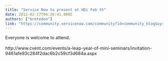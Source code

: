 ```yaml
---
title: "Service Now to present at HDi Feb th"
date: 2012-02-17T04:26:41.000Z
authors: ["breteden"]
link: "https://community.servicenow.com/community?id=community_blog&sys_id=fbddaae9dbd0dbc01dcaf3231f961945"
---
```

<p>Everyone is welcome to attend.<br /><br />http://www.cvent.com/events/a-leap-year-of-mini-seminars/invitation-9461afe93c284f2dac6b2c59cf3d684a.aspx</p>